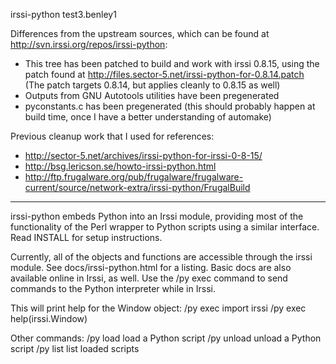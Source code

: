 irssi-python test3.benley1

Differences from the upstream sources, which can be found at
http://svn.irssi.org/repos/irssi-python:
- This tree has been patched to build and work with irssi 0.8.15, using the
  patch found at http://files.sector-5.net/irssi-python-for-0.8.14.patch
  (The patch targets 0.8.14, but applies cleanly to 0.8.15 as well)
- Outputs from GNU Autotools utilities have been pregenerated
- pyconstants.c has been pregenerated (this should probably happen at build
  time, once I have a better understanding of automake)

Previous cleanup work that I used for references:
- http://sector-5.net/archives/irssi-python-for-irssi-0-8-15/
- http://bsg.lericson.se/howto-irssi-python.html
- http://ftp.frugalware.org/pub/frugalware/frugalware-current/source/network-extra/irssi-python/FrugalBuild

***

irssi-python embeds Python into an Irssi module, providing most of the
functionality of the Perl wrapper to Python scripts using a similar interface.
Read INSTALL for setup instructions.

Currently, all of the objects and functions are accessible through the irssi
module. See docs/irssi-python.html for a listing. Basic docs are also available
online in Irssi, as well. Use the /py exec command to send commands to the Python
interpreter while in Irssi. 

This will print help for the Window object:
    /py exec import irssi
    /py exec help(irssi.Window)

Other commands:
    /py load     load a Python script
    /py unload   unload a Python script
    /py list     list loaded scripts
    

